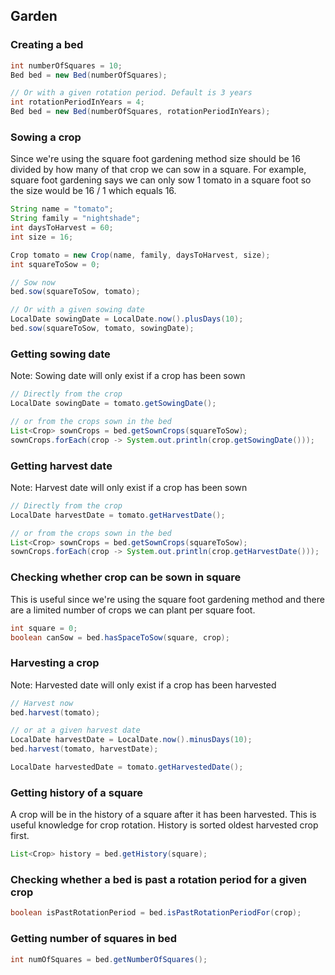 ## Garden

### Creating a bed

``` java
int numberOfSquares = 10;
Bed bed = new Bed(numberOfSquares);

// Or with a given rotation period. Default is 3 years
int rotationPeriodInYears = 4;
Bed bed = new Bed(numberOfSquares, rotationPeriodInYears);
```

### Sowing a crop

Since we're using the square foot gardening method size should be 16 divided by how many of that crop we can sow in a
square. For example, square foot gardening says we can only sow 1 tomato in a square foot so the size would be 16 / 1
which equals 16.

``` java
String name = "tomato";
String family = "nightshade";
int daysToHarvest = 60;
int size = 16;

Crop tomato = new Crop(name, family, daysToHarvest, size);
int squareToSow = 0;

// Sow now
bed.sow(squareToSow, tomato);

// Or with a given sowing date
LocalDate sowingDate = LocalDate.now().plusDays(10);
bed.sow(squareToSow, tomato, sowingDate);
```

### Getting sowing date

Note: Sowing date will only exist if a crop has been sown

``` java
// Directly from the crop
LocalDate sowingDate = tomato.getSowingDate();

// or from the crops sown in the bed
List<Crop> sownCrops = bed.getSownCrops(squareToSow);
sownCrops.forEach(crop -> System.out.println(crop.getSowingDate()));
```

### Getting harvest date

Note: Harvest date will only exist if a crop has been sown

``` java
// Directly from the crop
LocalDate harvestDate = tomato.getHarvestDate();

// or from the crops sown in the bed
List<Crop> sownCrops = bed.getSownCrops(squareToSow);
sownCrops.forEach(crop -> System.out.println(crop.getHarvestDate()));
```

### Checking whether crop can be sown in square

This is useful since we're using the square foot gardening method and there are a limited number of crops we can plant
per square foot.

``` java
int square = 0;
boolean canSow = bed.hasSpaceToSow(square, crop);
```

### Harvesting a crop

Note: Harvested date will only exist if a crop has been harvested

``` java
// Harvest now
bed.harvest(tomato);

// or at a given harvest date
LocalDate harvestDate = LocalDate.now().minusDays(10);
bed.harvest(tomato, harvestDate);

LocalDate harvestedDate = tomato.getHarvestedDate();
```

### Getting history of a square

A crop will be in the history of a square after it has been harvested. This is useful knowledge for crop rotation.
History is sorted oldest harvested crop first.

``` java
List<Crop> history = bed.getHistory(square);
```

### Checking whether a bed is past a rotation period for a given crop

``` java
boolean isPastRotationPeriod = bed.isPastRotationPeriodFor(crop);
```

### Getting number of squares in bed

``` java
int numOfSquares = bed.getNumberOfSquares();
```
